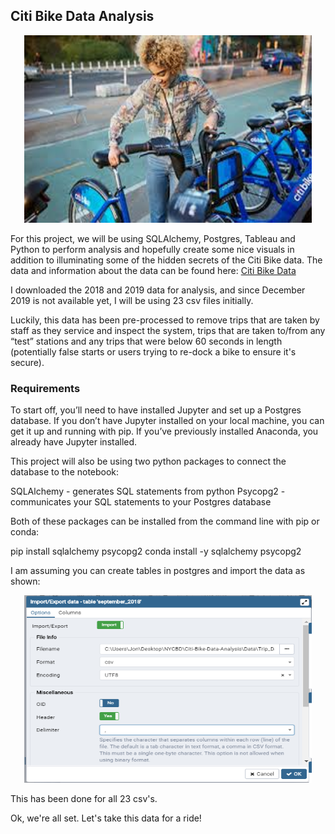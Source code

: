 ## Citi Bike Data Analysis 
<p align="center">
  <img width="460" height="300" src="Images/citipic1.jpg">
</p>

For this project, we will be using SQLAlchemy, Postgres, Tableau and Python to perform analysis and hopefully create some nice visuals in addition to illuminating some of the hidden secrets of the Citi Bike data. 
The data and information about the data can be found here: [Citi Bike Data](https://www.citibikenyc.com/system-data)

I downloaded the 2018 and 2019 data for analysis, and since December 2019 is not available yet, I will be using 23 csv files initially. 

Luckily, this data has been pre-processed to remove trips that are taken by staff as they service and inspect the system, trips that are taken to/from any “test” stations and any trips that were below 60 seconds in length (potentially false starts or users trying to re-dock a bike to ensure it's secure).

### Requirements

To start off, you’ll need to have installed Jupyter and set up a Postgres database. If you don’t have Jupyter installed on your local machine, you can get it up and running with pip. If you’ve previously installed Anaconda, you already have Jupyter installed.

This project will also be using two python packages to connect the database to the notebook:

SQLAlchemy - generates SQL statements from python
Psycopg2 - communicates your SQL statements to your Postgres database

Both of these packages can be installed from the command line with pip or conda:

pip install sqlalchemy psycopg2
conda install -y sqlalchemy psycopg2

I am assuming you can create tables in postgres and import the data as shown: 

<p align="center">
  <img width="460" height="300" src="Images/importcsv.png">
</p>

This has been done for all 23 csv's. 

Ok, we're all set. Let's take this data for a ride! 
    
        
 
 

